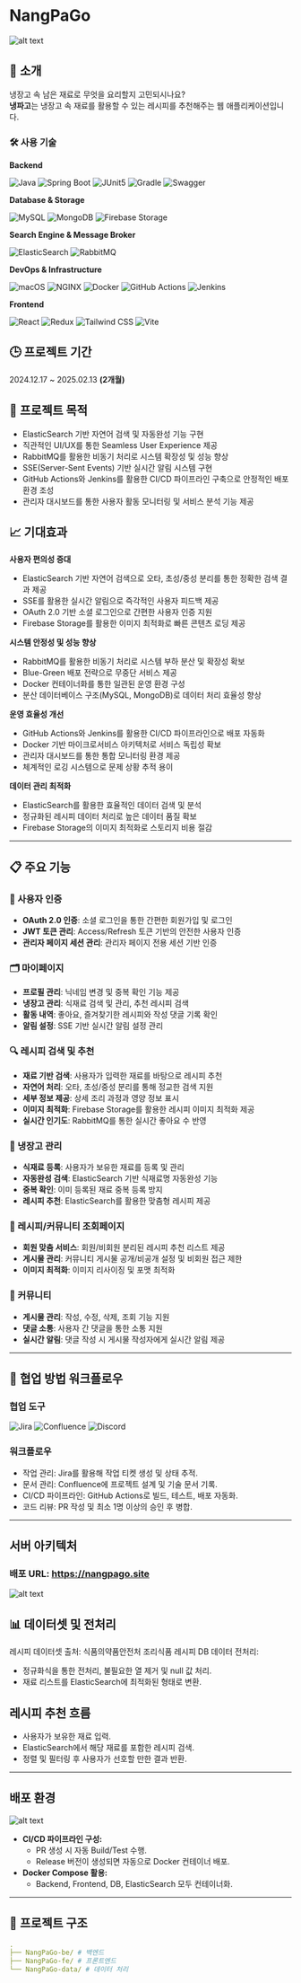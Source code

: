 # NangPaGo

![alt text](assets/thumbnail.png)

## 👋 소개

냉장고 속 남은 재료로 무엇을 요리할지 고민되시나요?  
**냉파고**는 냉장고 속 재료를 활용할 수 있는 레시피를 추천해주는 웹 애플리케이션입니다.

### 🛠️ 사용 기술

**Backend**

![Java](https://img.shields.io/badge/☕_Java-F89820?&style=for-the-badge&logo=Java&logoColor=white)
![Spring Boot](https://img.shields.io/badge/Spring_Boot-6DB33F?&style=for-the-badge&logo=SpringBoot&logoColor=white)
![JUnit5](https://img.shields.io/badge/JUnit5-25A162?&style=for-the-badge&logo=JUnit5&logoColor=white)
![Gradle](https://img.shields.io/badge/Gradle-02303A?&style=for-the-badge&logo=Gradle&logoColor=white)
![Swagger](https://img.shields.io/badge/Swagger-85EA2D?&style=for-the-badge&logo=Swagger&logoColor=black)

**Database & Storage**

![MySQL](https://img.shields.io/badge/MySQL-4479A1?style=for-the-badge&logo=mysql&logoColor=white)
![MongoDB](https://img.shields.io/badge/MongoDB-47A248?style=for-the-badge&logo=mongodb&logoColor=white)
![Firebase Storage](https://img.shields.io/badge/Firebase_Storage-DD2C00?style=for-the-badge&logo=firebase&logoColor=white)

**Search Engine & Message Broker**

![ElasticSearch](https://img.shields.io/badge/ElasticSearch-005571?style=for-the-badge&logo=elasticsearch&logoColor=white)
![RabbitMQ](https://img.shields.io/badge/RabbitMQ-FF6600?style=for-the-badge&logo=rabbitmq&logoColor=white)

**DevOps & Infrastructure**

![macOS](https://img.shields.io/badge/macOS(server)-000000?style=for-the-badge&logo=macos&logoColor=white)
![NGINX](https://img.shields.io/badge/NGINX-009639?style=for-the-badge&logo=nginx&logoColor=white)
![Docker](https://img.shields.io/badge/Docker-2496ED?style=for-the-badge&logo=docker&logoColor=white)
![GitHub Actions](https://img.shields.io/badge/GitHub_Actions-2088FF?style=for-the-badge&logo=githubactions&logoColor=white)
![Jenkins](https://img.shields.io/badge/Jenkins-D24939?style=for-the-badge&logo=jenkins&logoColor=white)

**Frontend**

![React](https://img.shields.io/badge/React-61DAFB?style=for-the-badge&logo=react&logoColor=black)
![Redux](https://img.shields.io/badge/Redux-764ABC?style=for-the-badge&logo=redux&logoColor=white)
![Tailwind CSS](https://img.shields.io/badge/Tailwind_CSS-06B6D4?style=for-the-badge&logo=tailwindcss&logoColor=white)
![Vite](https://img.shields.io/badge/Vite-646CFF?style=for-the-badge&logo=vite&logoColor=white)

## 🕒 프로젝트 기간

2024.12.17 ~ 2025.02.13 **(2개월)** 


## 🎯 프로젝트 목적

- ElasticSearch 기반 자연어 검색 및 자동완성 기능 구현
- 직관적인 UI/UX를 통한 Seamless User Experience 제공
- RabbitMQ를 활용한 비동기 처리로 시스템 확장성 및 성능 향상
- SSE(Server-Sent Events) 기반 실시간 알림 시스템 구현
- GitHub Actions와 Jenkins를 활용한 CI/CD 파이프라인 구축으로 안정적인 배포 환경 조성
- 관리자 대시보드를 통한 사용자 활동 모니터링 및 서비스 분석 기능 제공


## 📈 기대효과

**사용자 편의성 증대**  
- ElasticSearch 기반 자연어 검색으로 오타, 초성/중성 분리를 통한 정확한 검색 결과 제공
- SSE를 활용한 실시간 알림으로 즉각적인 사용자 피드백 제공
- OAuth 2.0 기반 소셜 로그인으로 간편한 사용자 인증 지원
- Firebase Storage를 활용한 이미지 최적화로 빠른 콘텐츠 로딩 제공

**시스템 안정성 및 성능 향상**  
- RabbitMQ를 활용한 비동기 처리로 시스템 부하 분산 및 확장성 확보
- Blue-Green 배포 전략으로 무중단 서비스 제공
- Docker 컨테이너화를 통한 일관된 운영 환경 구성
- 분산 데이터베이스 구조(MySQL, MongoDB)로 데이터 처리 효율성 향상

**운영 효율성 개선**  
- GitHub Actions와 Jenkins를 활용한 CI/CD 파이프라인으로 배포 자동화
- Docker 기반 마이크로서비스 아키텍처로 서비스 독립성 확보
- 관리자 대시보드를 통한 통합 모니터링 환경 제공
- 체계적인 로깅 시스템으로 문제 상황 추적 용이

**데이터 관리 최적화**  
- ElasticSearch를 활용한 효율적인 데이터 검색 및 분석
- 정규화된 레시피 데이터 처리로 높은 데이터 품질 확보
- Firebase Storage의 이미지 최적화로 스토리지 비용 절감

---

## 📋 주요 기능

### 🔑 사용자 인증
- **OAuth 2.0 인증**: 소셜 로그인을 통한 간편한 회원가입 및 로그인
- **JWT 토큰 관리**: Access/Refresh 토큰 기반의 안전한 사용자 인증
- **관리자 페이지 세션 관리**: 관리자 페이지 전용 세션 기반 인증

### 🗂 마이페이지
- **프로필 관리**: 닉네임 변경 및 중복 확인 기능 제공
- **냉장고 관리**: 식재료 검색 및 관리, 추천 레시피 검색
- **활동 내역**: 좋아요, 즐겨찾기한 레시피와 작성 댓글 기록 확인
- **알림 설정**: SSE 기반 실시간 알림 설정 관리

### 🔍 레시피 검색 및 추천
- **재료 기반 검색**: 사용자가 입력한 재료를 바탕으로 레시피 추천
- **자연어 처리**: 오타, 초성/중성 분리를 통해 정교한 검색 지원
- **세부 정보 제공**: 상세 조리 과정과 영양 정보 표시
- **이미지 최적화**: Firebase Storage를 활용한 레시피 이미지 최적화 제공
- **실시간 인기도**: RabbitMQ를 통한 실시간 좋아요 수 반영

### 🧊 냉장고 관리
- **식재료 등록**: 사용자가 보유한 재료를 등록 및 관리
- **자동완성 검색**: ElasticSearch 기반 식재료명 자동완성 기능
- **중복 확인**: 이미 등록된 재료 중복 등록 방지
- **레시피 추천**: ElasticSearch를 활용한 맞춤형 레시피 제공

### 📖 레시피/커뮤니티 조회페이지
- **회원 맞춤 서비스**: 회원/비회원 분리된 레시피 추천 리스트 제공
- **게시물 관리**: 커뮤니티 게시물 공개/비공개 설정 및 비회원 접근 제한
- **이미지 최적화**: 이미지 리사이징 및 포맷 최적화

### 👥 커뮤니티
- **게시물 관리**: 작성, 수정, 삭제, 조회 기능 지원
- **댓글 소통**: 사용자 간 댓글을 통한 소통 지원
- **실시간 알림**: 댓글 작성 시 게시물 작성자에게 실시간 알림 제공

---


## 🤝 협업 방법 워크플로우

### 협업 도구
![Jira](https://img.shields.io/badge/Jira-Task%20Management-blue?logo=jira&logoColor=white)
![Confluence](https://img.shields.io/badge/Confluence-Documentation-blue?logo=confluence&logoColor=white)
![Discord](https://img.shields.io/badge/Discord-Team%20Communication-purple?logo=discord&logoColor=white)

### 워크플로우
- 작업 관리: Jira를 활용해 작업 티켓 생성 및 상태 추적.
- 문서 관리: Confluence에 프로젝트 설계 및 기술 문서 기록.
- CI/CD 파이프라인: GitHub Actions로 빌드, 테스트, 배포 자동화.
- 코드 리뷰: PR 작성 및 최소 1명 이상의 승인 후 병합.

---

## 서버 아키텍처
### 배포 URL: https://nangpago.site

![alt text](assets/server_architecture.png)


## 📊 데이터셋 및 전처리
레시피 데이터셋
출처: 식품의약품안전처 조리식품 레시피 DB
데이터 전처리:
- 정규화식을 통한 전처리, 불필요한 열 제거 및 null 값 처리.
- 재료 리스트를 ElasticSearch에 최적화된 형태로 변환.

## 레시피 추천 흐름
- 사용자가 보유한 재료 입력.
- ElasticSearch에서 해당 재료를 포함한 레시피 검색.
- 정렬 및 필터링 후 사용자가 선호할 만한 결과 반환.

---

## 배포 환경
![alt text](assets/cicd.png)
- **CI/CD 파이프라인 구성:**
  - PR 생성 시 자동 Build/Test 수행.
  - Release 버전이 생성되면 자동으로 Docker 컨테이너 배포.
- **Docker Compose 활용:**
  - Backend, Frontend, DB, ElasticSearch 모두 컨테이너화.

---


## 📄 프로젝트 구조
```yaml
.
├── NangPaGo-be/ # 백엔드
├── NangPaGo-fe/ # 프론트엔드
└── NangPaGo-data/ # 데이터 처리
